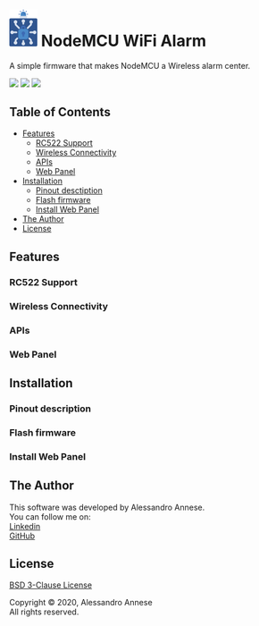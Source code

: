 # <img src="./logo/logo.svg" alt="NodeMCU WiFi Alarm Logo" width="50px"> NodeMCU WiFi Alarm
A simple firmware that makes NodeMCU a Wireless alarm center.

![](https://img.shields.io/github/license/Ax3lFernus/NodeMCU_WiFi_Alarm?style=for-the-badge) ![](https://img.shields.io/github/last-commit/Ax3lFernus/NodeMCU_WiFi_Alarm?style=for-the-badge) ![](https://img.shields.io/github/release-date/Ax3lFernus/NodeMCU_WiFi_Alarm?style=for-the-badge)

## Table of Contents
- [Features](#features)
  - [RC522 Support](#rc522-support)
  - [Wireless Connectivity](#wireless-connectivity)
  - [APIs](#apis)
  - [Web Panel](#web-panel)
- [Installation](#installation)
  - [Pinout desctiption](#pinout-description)
  - [Flash firmware](#flash-firmware)
  - [Install Web Panel](#install-web-panel)
- [The Author](#the-author)
- [License](#license)

## Features
### RC522 Support
### Wireless Connectivity
### APIs
### Web Panel

## Installation
### Pinout description
### Flash firmware
### Install Web Panel

## The Author
This software was developed by Alessandro Annese.<br>
You can follow me on:<br>
[Linkedin](https://www.linkedin.com/in/alessandro-annese-79683913b/)<br>
[GitHub](https://github.com/Ax3lFernus)

## License
[BSD 3-Clause License](https://github.com/Ax3lFernus/NodeMCU_WiFi_Alarm/blob/master/LICENSE)

Copyright &copy; 2020, Alessandro Annese<br>
All rights reserved.
